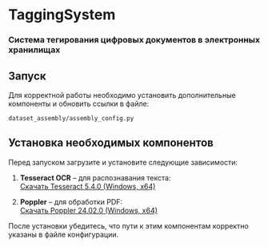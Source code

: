 # TaggingSystem
### Система тегирования цифровых документов в электронных хранилищах  

## Запуск  
Для корректной работы необходимо установить дополнительные компоненты и обновить ссылки в файле:  
```
dataset_assembly/assembly_config.py
```

## Установка необходимых компонентов  
Перед запуском загрузите и установите следующие зависимости:  

1. **Tesseract OCR** – для распознавания текста:  
   [Скачать Tesseract 5.4.0 (Windows, x64)](https://github.com/UB-Mannheim/tesseract/releases/download/v5.4.0.20240606/tesseract-ocr-w64-setup-5.4.0.20240606.exe)  

2. **Poppler** – для обработки PDF:  
   [Скачать Poppler 24.02.0 (Windows, x64)](https://github.com/oschwartz10612/poppler-windows/releases/download/v24.02.0-0/Release-24.02.0-0.zip)  

После установки убедитесь, что пути к этим компонентам корректно указаны в файле конфигурации.  
```